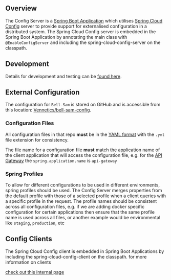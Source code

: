 ## Overview

The Config Server is a [Spring Boot Application](http://projects.spring.io/spring-boot/) which utilises [Spring Cloud Config](http://cloud.spring.io/spring-cloud-config/) server to provide support for externalised configuration in a distributed system. The Spring Cloud Config server is embedded in the Spring Boot Application by annotating the main class with `@EnableConfigServer` and including the spring-cloud-config-server on the classpath.

## Development

Details for development and testing can be [found here](/Vennetics/bell-sam/wiki/Build-and-Test).

## External Configuration

The configuration for `Bell-Sam` is stored on GitHub and is accessible from this location: [Vennetics/bell-sam-config](https://github.com/Vennetics/bell-sam-config). 

### Configuration Files

All configuration files in that repo __must__ be in the [YAML format](https://en.wikipedia.org/wiki/YAML) with the `.yml` file extension for consistency.

The file name for a configuration file **must** match the application name of the client application that will access the configuration file, e.g. for
 the [API Gateway](/api-gateway/src/main/resources/bootstrap.yml) the `spring.application.name` is `api-gateway`

### Spring Profiles

To allow for different configurations to be used in different environments, spring profiles should be used. The Config Server merges properties from the default profile with those of a selected profile when a client queries with a specific profile in the request. The profile names should be consistent across all configuration files, e.g. if we are adding docker specific configuration for certain applications then ensure that the same profile name is used across all files, or another example would be environmental like `staging`, `production`, etc

## Config Clients

The Spring Cloud Config client is embedded in Spring Boot Applications by including the spring-cloud-config-client on the classpath. for more information on clients

[check out this internal page](/Vennetics/bell-sam/wiki/Refreshing-config-without-restart)
